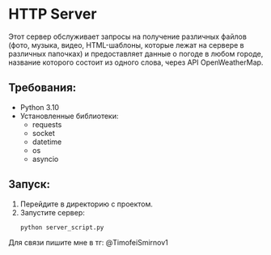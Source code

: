 # HTTP Server

Этот сервер обслуживает запросы на получение различных файлов (фото, музыка, видео, HTML-шаблоны, которые лежат на сервере в различных папочках) и предоставляет данные о погоде в любом городе, название которого состоит из одного слова, через API OpenWeatherMap.

## Требования:
- Python 3.10
- Установленные библиотеки:
  - requests
  - socket
  - datetime
  - os
  - asyncio

## Запуск:
1. Перейдите в директорию с проектом.
2. Запустите сервер:
   ```bash
   python server_script.py

Для связи пишите мне в тг: @TimofeiSmirnov1
